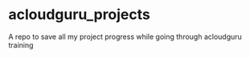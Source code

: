 # acloudguru_projects
A repo to save all my project progress while going through acloudguru training
